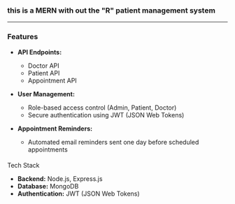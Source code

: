 ### this is a MERN with out the "R" patient management system
------------
### Features
- **API Endpoints:**
  - Doctor API
  - Patient API
  - Appointment API

- **User Management:**
  - Role-based access control (Admin, Patient, Doctor)
  - Secure authentication using JWT (JSON Web Tokens)

- **Appointment Reminders:**
  - Automated email reminders sent one day before scheduled appointments

####
Tech Stack
- **Backend:** Node.js, Express.js
- **Database:** MongoDB
- **Authentication:** JWT (JSON Web Tokens)


  
